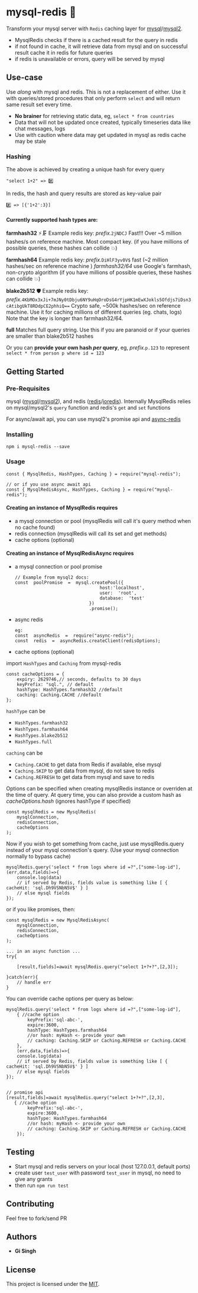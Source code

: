 
# mysql-redis :rocket:

Transform your mysql server with `Redis` caching layer for [mysql](https://www.npmjs.com/package/mysql)/[mysql2](https://www.npmjs.com/package/mysql2).
- MysqlRedis checks if there is a cached result for the query in redis 
- if not found in cache, it will retrieve data from mysql and on successful result cache it in redis for future queries
- if redis is unavailable or errors, query will be served by mysql

## Use-case
Use _along_ with mysql and redis. This is not a replacement of either. Use it with queries/stored procedures that only perform `select` and will return same result set every time.

- **No brainer** for retrieving static data, eg, `select * from countries`
- Data that will not be updated once created, typically timeseries data like chat messages, logs
- Use with caution where data may get updated in mysql as redis cache may be stale

### Hashing 
 The above is achieved by creating a unique hash for every query
 
    "select 1+2" => #️⃣
  
In redis, the hash and query results are stored as key-value pair

    #️⃣ => [{'1+2':3}]

#### Currently supported hash types are:    
  
**farmhash32** ⚡🗜️
Example redis key: *prefix.*`2jNDCJ`
Fast!!! Over ~5 million hashes/s on reference machine. Most compact key.  (if you have millions of possible queries, these hashes can collide :collision:)

**farmhash64** 
Example redis key:  *prefix.*`DiHlF3yv0V$` 
fast (~2 million hashes/sec on reference machine )
*farmhash32/64* use Google's farmhash, non-crypto algorithm (if you have millions of possible queries, these hashes can collide :collision:)

**blake2b512** 🛡️
Example redis key: *prefix.*`4KbMOx3xJi+7mJNy0tDbju6NY9uHqOroDsG4rYjpHK1mEwXJokls5Ofdjs7iDsn3cAtibgUkT8RDdpCE2phhiQ==` 
Crypto safe, ~500k hashes/sec on reference machine.
Use it for caching millions of different queries (eg. chats, logs)
Note that the key is longer than farmhash32/64.

**full** 
Matches full query string. Use this if you are paranoid or if your queries are smaller than blake2b512 hashes

Or you can **provide your own hash *per* query**, eg, *prefix.*`p.123` to represent `select * from person p where id = 123` 

## Getting Started

### Pre-Requisites
mysql ([mysql](https://www.npmjs.com/package/mysql)/[mysql2](https://www.npmjs.com/package/mysql2)), and redis ([redis](https://www.npmjs.com/package/redis)/[ioredis](https://www.npmjs.com/package/ioredis)). Internally MysqlRedis relies on mysql/mysql2's `query` function and redis's `get` and `set` functions

For async/await api, you can use mysql2's promise api and [async-redis](https://www.npmjs.com/package/async-redis)

### Installing
`npm i mysql-redis --save` 

### Usage
```
const { MysqlRedis, HashTypes, Caching } = require("mysql-redis");

// or if you use async await api
const { MysqlRedisAsync, HashTypes, Caching } = require("mysql-redis");
```

####  Creating an instance of MysqlRedis requires 
- a mysql connection or pool (mysqlRedis will call it's query method when no cache found)
- redis connection (mysqlRedis will call its set and get methods)
- cache options (optional)  

####  Creating an instance of MysqlRedisAsync requires 
- a mysql connection or pool promise 
	``` 
	// Example from mysql2 docs:
	const  poolPromise  =  mysql.createPool({
                                    host:'localhost', 
                                    user:  'root', 
                                    database:  'test'
                                })
                                .promise();
	```
- async redis
	```
	eg:
	const  asyncRedis  =  require("async-redis");
	const  redis  =  asyncRedis.createClient(redisOptions);

	```
- cache options (optional)  

import `HashTypes` and `Caching` from mysql-redis

```
const cacheOptions = {
    expiry: 2629746,// seconds, defaults to 30 days 
    keyPrefix: "sql.", // default
    hashType: HashTypes.farmhash32 //default
    caching: Caching.CACHE //default
};
```
`hashType` can be 
- `HashTypes.farmhash32`
- `HashTypes.farmhash64`
- `HashTypes.blake2b512`
- `HashTypes.full`

`caching` can be 
- `Caching.CACHE` to get data from Redis if available, else mysql
- `Caching.SKIP` to get data from mysql, do not save to redis
- `Caching.REFRESH` to get data from mysql and save to redis

Options can be specified when creating mysqlRedis instance or overriden at the time of query.
At query time, you can also provide a custom hash as *cacheOptions.hash* (ignores hashType if specified)
	
```
const mysqlRedis = new MysqlRedis(
    mysqlConnection,
    redisConnection,
    cacheOptions
);
```
Now if you wish to get something from cache, just use mysqlRedis.query instead of your mysql connection's query. (Use your mysql connection normally to bypass cache)
```
mysqlRedis.query('select * from logs where id =?",["some-log-id"], (err,data,fields)=>{
	console.log(data)
	// if served by Redis, fields value is something like [ { cacheHit: 'sql.Dh9VSNbN5V$' } ]
	// else mysql fields
});
```

or if you like promises, then:

```
const mysqlRedis = new MysqlRedisAsync(
    mysqlConnection,
    redisConnection,
    cacheOptions
);

... in an async function ...
try{

	[result,fields]=await mysqlRedis.query("select 1+?+?",[2,3]);

}catch(err){
	// handle err
}

```
You can override cache options per query as below:

```
mysqlRedis.query('select * from logs where id =?",["some-log-id"],
	{ //cache option
		keyPrefix:'sql-abc-', 
		expire:3600, 
		hashType: HashTypes.farmhash64 
        //or hash: myHash <- provide your own 
        // caching: Caching.SKIP or Caching.REFRESH or Caching.CACHE
	}, 
	(err,data,fields)=>{
	console.log(data)
	// if served by Redis, fields value is something like [ { cacheHit: 'sql.Dh9VSNbN5V$' } ]
	// else mysql fields
});


// promise api
[result,fields]=await mysqlRedis.query("select 1+?+?",[2,3],
   { //cache option
		keyPrefix:'sql-abc-', 
		expire:3600, 
		hashType: HashTypes.farmhash64 
        //or hash: myHash <- provide your own 
        // caching: Caching.SKIP or Caching.REFRESH or Caching.CACHE
	});

```
## Testing

- Start mysql and redis servers on your local (host 127.0.0.1, default ports)
- create user `test_user` with password `test_user` in mysql, no need to give any grants
- then run
`npm run test `

## Contributing

 Feel free to fork/send PR

## Authors

* **Gi Singh** 

## License

This project is licensed under the [MIT](./LICENSE).
